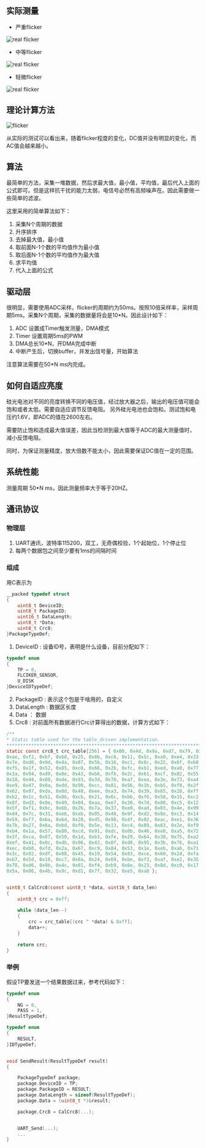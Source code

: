 ## 实际测量
* 严重flicker

![real flicker](Doc\real_flicker.png)

* 中等flicker

![real flicker](Doc\real_flicker1.png)

* 轻微flicker

![real flicker](Doc\real_flicker2.png)

## 理论计算方法
![flicker](Doc\flicker_equation.png)

从实际的测试可以看出来，随着flicker程度的变化，DC值并没有明显的变化，而AC值会越来越小。

## 算法
最简单的方法，采集一堆数据，然后求最大值，最小值，平均值，最后代入上面的公式即可。但是这样抗干扰的能力太弱，电信号必然有高频噪声在。因此需要做一些简单的滤波。

这里采用的简单算法如下：
1. 采集N个周期的数据
2. 升序排序
3. 去掉最大值，最小值
4. 取前面N-1个数的平均值作为最小值
5. 取后面N-1个数的平均值作为最大值
6. 求平均值
7. 代入上面的公式

## 驱动层
很明显，需要使用ADC采样。flicker的周期约为50ms。按照10倍采样率，采样周期5ms。采集N个周期，采集的数据量将会是10*N。因此设计如下：
1. ADC 设置成Timer触发测量，DMA模式
2. Timer 设置周期5ms的PWM
3. DMA总长10*N，开DMA完成中断
4. 中断产生后，切换buffer，并发出信号量，开始算法


注意算法需要在50*N ms内完成。

## 如何自适应亮度
硅光电池对不同的亮度转换不同的电压值，经过放大器之后，输出的电压值可能会饱和或者太低。需要自适应调节反馈电阻。
另外硅光电池也会饱和。测试饱和电压约1.6V，即ADC的值在2600左右。

需要防止饱和造成最大值误差，因此当检测到最大值等于ADC的最大测量值时，减小反馈电阻。

同时，为保证测量精度，放大倍数不能太小，因此需要保证DC值在一定的范围。


## 系统性能
测量周期 50*N ms，因此测量频率大于等于20HZ。

## 通讯协议
### 物理层
1. UART通讯，波特率115200，双工，无奇偶校验，1个起始位，1个停止位
2. 每两个数据包之间至少要有1ms的间隔时间

### 组成
用C表示为
```c
__packed typedef struct
{
    uint8_t DeviceID;
    uint8_t PackageID;
    uint16_t DataLength;
    uint8_t *Data;
    uint8_t Crc8;
}PackageTypeDef;
```
1. DeviceID : 设备ID号，表明是什么设备，目前分配如下：
``` c
typedef enum
{
    TP = 0,
    FLCIKER_SENSOR,
    U_DISK
}DeviceIDTypeDef;
```
2. PackageID : 表示这个包是干啥用的，自定义
3. DataLength : 数据区长度
4. Data ： 数据
5. Crc8 : 对前面所有数据进行Crc计算得出的数据，计算方式如下：

```c
/**
* Static table used for the table_driven implementation.
*****************************************************************************/
static const crc8_t crc_table[256] = { 0x00, 0x4d, 0x9a, 0xd7, 0x79, 0x34, 0xe3,
0xae, 0xf2, 0xbf, 0x68, 0x25, 0x8b, 0xc6, 0x11, 0x5c, 0xa9, 0xe4, 0x33,
0x7e, 0xd0, 0x9d, 0x4a, 0x07, 0x5b, 0x16, 0xc1, 0x8c, 0x22, 0x6f, 0xb8,
0xf5, 0x1f, 0x52, 0x85, 0xc8, 0x66, 0x2b, 0xfc, 0xb1, 0xed, 0xa0, 0x77,
0x3a, 0x94, 0xd9, 0x0e, 0x43, 0xb6, 0xfb, 0x2c, 0x61, 0xcf, 0x82, 0x55,
0x18, 0x44, 0x09, 0xde, 0x93, 0x3d, 0x70, 0xa7, 0xea, 0x3e, 0x73, 0xa4,
0xe9, 0x47, 0x0a, 0xdd, 0x90, 0xcc, 0x81, 0x56, 0x1b, 0xb5, 0xf8, 0x2f,
0x62, 0x97, 0xda, 0x0d, 0x40, 0xee, 0xa3, 0x74, 0x39, 0x65, 0x28, 0xff,
0xb2, 0x1c, 0x51, 0x86, 0xcb, 0x21, 0x6c, 0xbb, 0xf6, 0x58, 0x15, 0xc2,
0x8f, 0xd3, 0x9e, 0x49, 0x04, 0xaa, 0xe7, 0x30, 0x7d, 0x88, 0xc5, 0x12,
0x5f, 0xf1, 0xbc, 0x6b, 0x26, 0x7a, 0x37, 0xe0, 0xad, 0x03, 0x4e, 0x99,
0xd4, 0x7c, 0x31, 0xe6, 0xab, 0x05, 0x48, 0x9f, 0xd2, 0x8e, 0xc3, 0x14,
0x59, 0xf7, 0xba, 0x6d, 0x20, 0xd5, 0x98, 0x4f, 0x02, 0xac, 0xe1, 0x36,
0x7b, 0x27, 0x6a, 0xbd, 0xf0, 0x5e, 0x13, 0xc4, 0x89, 0x63, 0x2e, 0xf9,
0xb4, 0x1a, 0x57, 0x80, 0xcd, 0x91, 0xdc, 0x0b, 0x46, 0xe8, 0xa5, 0x72,
0x3f, 0xca, 0x87, 0x50, 0x1d, 0xb3, 0xfe, 0x29, 0x64, 0x38, 0x75, 0xa2,
0xef, 0x41, 0x0c, 0xdb, 0x96, 0x42, 0x0f, 0xd8, 0x95, 0x3b, 0x76, 0xa1,
0xec, 0xb0, 0xfd, 0x2a, 0x67, 0xc9, 0x84, 0x53, 0x1e, 0xeb, 0xa6, 0x71,
0x3c, 0x92, 0xdf, 0x08, 0x45, 0x19, 0x54, 0x83, 0xce, 0x60, 0x2d, 0xfa,
0xb7, 0x5d, 0x10, 0xc7, 0x8a, 0x24, 0x69, 0xbe, 0xf3, 0xaf, 0xe2, 0x35,
0x78, 0xd6, 0x9b, 0x4c, 0x01, 0xf4, 0xb9, 0x6e, 0x23, 0x8d, 0xc0, 0x17,
0x5a, 0x06, 0x4b, 0x9c, 0xd1, 0x7f, 0x32, 0xe5, 0xa8 };


uint8_t CalCrc8(const uint8_t *data, uint16_t data_len)
{
    uint8_t crc = 0xff;
    
    while (data_len--) 
    {
        crc = crc_table[(crc ^ *data) & 0xff];
        data++;
    }
    
    return crc;
}
```

### 举例

假设TP要发送一个结果数据过来，参考代码如下：

```c
typedef enum
{
    NG = 0,
    PASS = 1,
}ResultTypeDef;

typedef enum
{
    RESULT,
}IDTypeDef;


void SendResult(ResultTypeDef result)
{

    PackageTypeDef package;
    package.DeviceID = TP;
    package.PackageID = RESULT;
    package.DataLength = sizeof(ResultTypeDef);
    package.Data = (uint8_t *)&result;

    package.Crc8 = CalCrc8(...);


    UART_Send(...);
    ...
}

```
